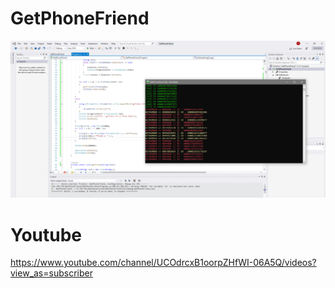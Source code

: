 # GetPhoneFriend
![](unknown.png)
# Youtube
https://www.youtube.com/channel/UCOdrcxB1oorpZHfWI-06A5Q/videos?view_as=subscriber
